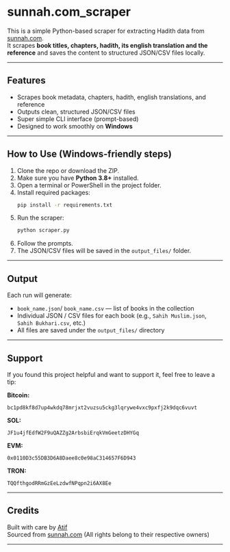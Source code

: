 
# sunnah.com_scraper

This is a simple Python-based scraper for extracting Hadith data from [sunnah.com](https://sunnah.com).  
It scrapes **book titles, chapters, hadith, its english translation and the reference** and saves the content to structured JSON/CSV files locally.

---

## Features

- Scrapes book metadata, chapters, hadith, english translations, and reference
- Outputs clean, structured JSON/CSV files
- Super simple CLI interface (prompt-based)
- Designed to work smoothly on **Windows**

---

## How to Use (Windows-friendly steps)

1. Clone the repo or download the ZIP.
2. Make sure you have **Python 3.8+** installed.
3. Open a terminal or PowerShell in the project folder.
4. Install required packages:
    ```sh
    pip install -r requirements.txt
    ```
5. Run the scraper:
    ```sh
    python scraper.py
    ```
6. Follow the prompts.
7. The JSON/CSV files will be saved in the `output_files/` folder.

---

## Output

Each run will generate:
- `book_name.json`/ `book_name.csv` — list of books in the collection
- Individual JSON / CSV files for each book (e.g., `Sahih Muslim.json`, `Sahih Bukhari.csv`, etc.)
- All files are saved under the `output_files/` directory

---

## Support

If you found this project helpful and want to support it, feel free to leave a tip:

**Bitcoin:**
```
bc1pd8kf8d7up4wkdq78mrjxt2vuzsu5ckg3lqrywe4vxc9pxfj2k9dqc6vuvt
```

**SOL:**
```
JF1u4jfEdfW2F9uQAZZg2ArbsbiErqkVmGeetzDHYGq
```

**EVM:**
```
0x0110D3c55DB3D6A8Daee8c0e98aC314657F6D943
```

**TRON:**
```
TQQfthgodRRmGzEeLzdwfNPqpn2i6AX8Ee
```

---

## Credits

Built with care by [Atif](https://github.com/meeAtif)  
Sourced from [sunnah.com](https://sunnah.com) (All rights belong to their respective owners)

---